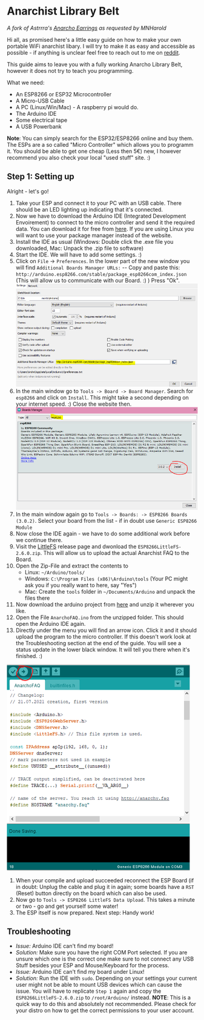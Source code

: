 # Anarchist Library Belt

*A fork of Astrrra's [Anarcho Earrings](https://github.com/Astrrra/AnarchoEarrings) as requested by MNHarold*

Hi all, as promised here's a little easy guide on how to make your own portable WiFi anarchist libary. I will try to make it as easy and accessible as possible - if anything is unclear feel free to reach out to me on [reddit](https://www.reddit.com/user/aruffj_).

This guide aims to leave you with a fully working Anarcho Library Belt, however it does not try to teach you programming. 

What we need:
* An ESP8266 or ESP32 Microcontroller
* A Micro-USB Cable
* A PC (Linux/Win/Mac) - A raspberry pi would do. 
* The Arduino IDE
* Some electrical tape
* A USB Powerbank

**Note**: You can simply search for the ESP32/ESP8266 online and buy them. The ESPs are a so called "Micro Controller" which allows you to programm it. You should be able to get one cheap (Less then 5€) new, I however recommend you also check your local "used stuff" site. :)

## Step 1: Setting up

Alright - let's go!

1. Take your ESP and connect it to your PC with an USB cable. There should be an LED lighting up indicating that it's connected.
1. Now we have to download the Arduino IDE (Integrated Development Envoirement) to connect to the micro controller and send it the required data. You can download it for free from [here](https://www.arduino.cc/en/software). If you are using Linux you will want to use your package manager instead of the website.
1. Install the IDE as usual (Windows: Double click the .exe file you downloaded, Mac: Unpack the .zip file to software)
1. Start the IDE. We will have to add some settings. :)
1. Click on `File` -> `Preferences`. In the lower part of the new window you will find `Additional Boards Manager URLs:` -- Copy and paste this: `http://arduino.esp8266.com/stable/package_esp8266com_index.json` (This will allow us to communicate with our Board. :) ) Press "Ok".
![Arduino IDE Preferences Dialoge](/pictures/01_arduino_preference_dialoge.png)
1. In the main window go to `Tools -> Board -> Board Manager`. Search for `esp8266` and click on `Install`. This might take a second depending on your internet speed. :) Close the website then.
![Arduino IDE Board Manager Dialoge](/pictures/02_arduino_board_manager_dialoge.png)
1. In the main window again go to `Tools -> Boards: -> ESP8266 Boards (3.0.2)`. Select your board from the list - if in doubt use `Generic ESP8266 Module` 
1. Now close the IDE again - we have to do some additional work before we continue there.
1. Visit the [LittleFS](https://github.com/earlephilhower/arduino-esp8266littlefs-plugin/releases) release page and dwonload the `ESP8266LittleFS-2.6.0.zip`. This will allow us to upload the actual Anarchist FAQ to the Board.
1. Open the Zip-File and extract the contents to
    * Linux: `~/Arduino/tools/`
	* Windows: `C:\Program Files (x86)\Arduino\tools` (Your PC might ask you if you really want to here, say "Yes")
	* Mac: Create the `tools` folder in `~/Documents/Arduino` and unpack the files there
1. Now download the arduino project from [here](https://github.com/aruffj/AnachoLibraryBelt/releases/tag/v1.0) and unzip it wherever you like.
1. Open the File `AnarchoFAQ.ino` from the unzipped folder. This should open the Arduino IDE again.
1. Directly under the menu you will find an arrow icon. Click it and it should upload the program to the micro controller. If this doesn't work look at the Troubleshooting section at the end of the guide. You will see a status update in the lower black window. It will tell you there when it's finished. :)

![Arduino IDE Compile and Upload](/pictures/03_arduino_compile_and_upload.png)
1. When your compile and upload succeeded reconnect the ESP Board (if in doubt: Unplug the cable and plug it in again; some boards have a `RST` (Reset) button directly on the board which can also be used.
1. Now go to `Tools -> ESP8266 LittleFS Data Upload`. This takes a minute or two - go and get yourself some water!
1. The ESP itself is now prepared. Next step: Handy work!

## Troubleshooting
* *Issue:* Arduino IDE can't find my board!
* *Solution:* Make sure you have the right COM Port selected. If you are unsure which one is the correct one make sure to not connect any USB Stuff besides your ESP and Mouse/Keyboard for the process.
* *Issue:* Arduino IDE can't find my board under Linux!
* *Solution:* Run the IDE with `sudo`. Depending on your settings your current user might not be able to mount USB devices which can cause the issue. You will have to replicate `Step 1` again and copy the `ESP8266LittleFS-2.6.0.zip` to `/root/Arduino/` instead. **NOTE**: This is a quick way to do this and absolutely not recommended. Please check for your distro on how to get the correct permissions to your user account. 